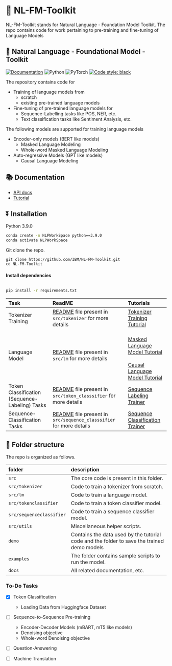 # 🔬 NL-FM-Toolkit
NL-FM-Toolkit stands for Natural Language - Foundation Model Toolkit. The repo contains code for work pertaining to pre-training and fine-tuning of Language Models

## 🔬 Natural Language - Foundational Model - Toolkit


[![Documentation](https://img.shields.io/badge/docs-latest-blue.svg)](https://ibm.github.io/NL-FM-Toolkit/)
![Python](https://img.shields.io/badge/python-39)
![PyTorch](https://img.shields.io/badge/pytorch-PyTorch-green)
[![Code style: black](https://img.shields.io/badge/code%20style-black-000000.svg)](https://github.com/psf/black) 

The repository contains code for
- Training of language models from
    - scratch
    - existing pre-trained language models
- Fine-tuning of pre-trained language models for
    - Sequence-Labelling tasks like POS, NER, etc.
    - Text classification tasks like Sentiment Analysis, etc.


The following models are supported for training language models
- Encoder-only models (BERT like models)
    - Masked Language Modeling
    - Whole-word Masked Language Modeling
- Auto-regressive Models (GPT like models)
    - Causal Language Modeling


## 📚 Documentation

- [API docs](https://ibm.github.io/NL-FM-Toolkit/modules/index.html)
- [Tutorial](https://ibm.github.io/NL-FM-Toolkit/intro.html)

## ⏬ Installation

Python 3.9.0
```bash
conda create -n NLPWorkSpace python==3.9.0
conda activate NLPWorkSpace
```

Git clone the repo.

```
git clone https://github.com/IBM/NL-FM-Toolkit.git
cd NL-FM-Toolkit
```

#### Install dependencies
```bash

pip install -r requirements.txt
```

| **Task** | **ReadME** | **Tutorials** |
|:---|:---|:---|
| Tokenizer Training | [README](src/tokenizer/README.md) file present in `src/tokenizer` for more details | [Tokenizer Training Tutorial](https://ibm.github.io/NL-FM-Toolkit/tokenizer_train.html) |
| Language Model | [README](src/lm/README.md) file present in `src/lm` for more details | <br> [Masked Language Model Tutorial](https://ibm.github.io/NL-FM-Toolkit/mlm_train.html) </br> <br>[Causal Language Model Tutorial](https://ibm.github.io/NL-FM-Toolkit/clm_train.html)  |
| Token Classification (Sequence-Labeling) Tasks | [README](src/tokenclassifier/README.md) file present in `src/token_classsifier` for more details | [Sequence Labeling Trainer](https://ibm.github.io/NL-FM-Toolkit/token_classifier_train.html) |
| Sequence-Classification Tasks | [README](src/sequenceclassifier/README.md) file present in `src/sequence_classsifier` for more details | [Sequence Classification Trainer](https://ibm.github.io/NL-FM-Toolkit/sequence_classifier_train.html) |


## 📁 Folder structure

The repo is organized as follows.

folder | description
:--- | :---
`src` | The core code is present in this folder.
`src/tokenizer` | Code to train a tokenizer from scratch.
`src/lm` | Code to train a language model.
`src/tokenclassifier` | Code to train a token classifier model.
`src/sequenceclassifier` | Code to train a sequence classifier model.
`src/utils` | Miscellaneous helper scripts.
`demo` | Contains the data used by the tutorial code and the folder to save the trained demo models
`examples` | The folder contains sample scripts to run the model.
`docs` | All related documentation, etc.

### To-Do Tasks

- [x] Token Classification
    - Loading Data from Huggingface Dataset

- [ ] Sequence-to-Sequence Pre-training
    - Encoder-Decoder Models (mBART, mT5 like models)
    - Denoising objective
    - Whole-word Denoising objective

- [ ] Question-Answering
- [ ] Machine Translation
